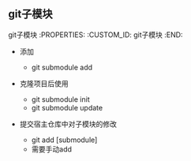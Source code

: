 git子模块
---------------------------

git子模块
   :PROPERTIES:
   :CUSTOM_ID: git子模块
   :END:

- 添加

  - git submodule add

- 克隆项目后使用

  - git submodule init
  - git submodule update

- 提交宿主仓库中对子模块的修改

  - git add [submodule]
  - 需要手动add
